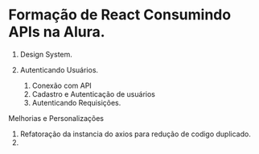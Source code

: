 # Formação de React Consumindo APIs na Alura.
 

1. Design System.


2. Autenticando Usuários. 
   1. Conexão com API 
   2. Cadastro e Autenticação de usuários
   3. Autenticando Requisições.

Melhorias e Personalizações
1. Refatoração da instancia do axios para redução de codigo duplicado.
2. 